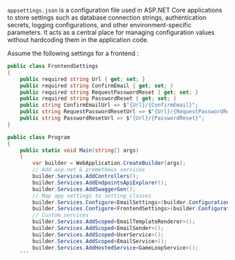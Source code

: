 `appsettings.json` is a configuration file used in ASP.NET Core applications to store settings such as database connection strings, authentication secrets, logging configurations, and other environment-specific parameters. It acts as a central place for managing configuration values without hardcoding them in the application code.



Assume the following settings for a frontend : 

```csharp
public class FrontendSettings  
{  
    public required string Url { get; set; }  
    public required string ConfirmEmail { get; set; }  
    public required string RequestPasswordReset { get; set; }  
    public required string PasswordReset { get; set; }  
    public string ConfirmEmailUrl => $"{Url}/{ConfirmEmail}";  
    public string RequestPasswordResetUrl => $"{Url}/{RequestPasswordReset}";  
    public string PasswordResetUrl => $"{Url}/{PasswordReset}";  
}
```


```csharp 
public class Program  
{  
    public static void Main(string[] args)  
    {        
	    var builder = WebApplication.CreateBuilder(args);  
        // Add asp.net & prometheus services  
        builder.Services.AddControllers();  
        builder.Services.AddEndpointsApiExplorer();  
        builder.Services.AddSwaggerGen();  
        // Map app settings to setting classes  
        builder.Services.Configure<EmailSettings>(builder.Configuration.GetSection("Email"));  
        builder.Services.Configure<FrontendSettings>(builder.Configuration.GetSection("Frontend"));  
        // Custom services  
        builder.Services.AddScoped<EmailTemplateRenderer>();  
        builder.Services.AddScoped<EmailSender>();  
        builder.Services.AddScoped<UserService>();  
        builder.Services.AddScoped<EmailService>();  
        builder.Services.AddHostedService<GameLoopService>();
    ```